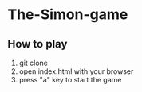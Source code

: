 # The-Simon-game

## How to play

1. git clone 
2. open index.html with your browser
3. press "a" key to start the game
